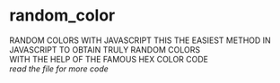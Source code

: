 # random_color
RANDOM COLORS WITH JAVASCRIPT
THIS THE EASIEST METHOD IN JAVASCRIPT TO OBTAIN TRULY RANDOM COLORS<br>
WITH THE HELP OF THE FAMOUS HEX COLOR CODE <br>
_read the file for more code_
